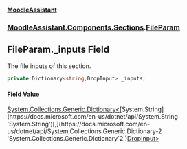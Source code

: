 #### [MoodleAssistant](index.md 'index')
### [MoodleAssistant.Components.Sections](MoodleAssistant.Components.Sections.md 'MoodleAssistant.Components.Sections').[FileParam](MoodleAssistant.Components.Sections.FileParam.md 'MoodleAssistant.Components.Sections.FileParam')

## FileParam._inputs Field

The file inputs of this section.

```csharp
private Dictionary<string,DropInput> _inputs;
```

#### Field Value
[System.Collections.Generic.Dictionary&lt;](https://docs.microsoft.com/en-us/dotnet/api/System.Collections.Generic.Dictionary-2 'System.Collections.Generic.Dictionary`2')[System.String](https://docs.microsoft.com/en-us/dotnet/api/System.String 'System.String')[,](https://docs.microsoft.com/en-us/dotnet/api/System.Collections.Generic.Dictionary-2 'System.Collections.Generic.Dictionary`2')[DropInput](MoodleAssistant.Components.Upload.DropInput.md 'MoodleAssistant.Components.Upload.DropInput')[&gt;](https://docs.microsoft.com/en-us/dotnet/api/System.Collections.Generic.Dictionary-2 'System.Collections.Generic.Dictionary`2')